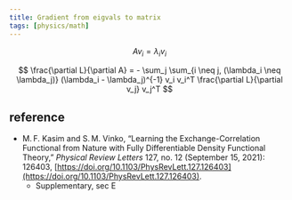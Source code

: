 ```yaml
---
title: Gradient from eigvals to matrix
tags: [physics/math]
---
```



$$
A v_i = \lambda_i v_i
$$

$$
\frac{\partial L}{\partial A}
= - \sum_j \sum_{i \neq j, (\lambda_i \neq \lambda_j)}
(\lambda_i - \lambda_j)^{-1} v_i v_i^T
\frac{\partial L}{\partial v_j} v_j^T
$$





## reference
- M. F. Kasim and S. M. Vinko, “Learning the Exchange-Correlation Functional from Nature with Fully Differentiable Density Functional Theory,” _Physical Review Letters_ 127, no. 12 (September 15, 2021): 126403, [https://doi.org/10.1103/PhysRevLett.127.126403](https://doi.org/10.1103/PhysRevLett.127.126403).
	- Supplementary, sec E


